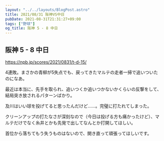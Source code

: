 ```yaml
---
layout: "../../layouts/BlogPost.astro"
title: 2021/08/31 阪神VS中日
pubDate: 2021-08-31T21:31:27+09:00
tags: ["野球"]
og_title: 阪神 5 - 8 中日
---
```


## 阪神 5 - 8 中日

https://npb.jp/scores/2021/0831/t-d-15/


4連敗。まさかの青柳が5失点でも、戻ってきたマルテの走者一掃で追いついたのになあ。

最近は本当に、先手を取られ、追いつくか追いつかないかくらいの反撃をして、結局突き放されるパターンばかり。

及川はいい球を投げてると思ったんだけど……。完璧に打たれてしまった。

クリーンアップの打たなさが深刻なので（今日は投げる方も痛かったけど）、マルテだけでなく糸井とかも先発で出してなんとか打開してほしい。

首位から落ちてもう失うものはないので、開き直って頑張ってほしいです。